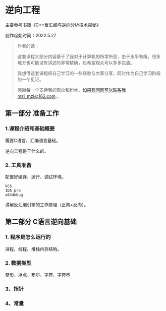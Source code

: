 # 逆向工程

主要参考书籍《C++反汇编与逆向分析技术揭秘》

创作起始时间：2022.5.27

> 作者的话：
>
> 这套课程大部分内容基于了我对于计算机的所学所思，由于水平有限，很多地方也可能没有讲述的非常精确，也希望观众可以多多包涵。
>
> 我想借这套课程把自己学习的一些经验与大家分享，同时作为自己学习阶段的一个见证。
>
> 感谢每一个支持我的观众和粉丝，如果有问题可以联系我mzi_mzi@163.com.。

## 第一部分 准备工作

### 1.课程介绍和基础概要

需要C语言、汇编语言基础。

逆向工程是干什么的。

### 2. 工具准备

配置好编译、运行、调试环境。

```
VC6
IDA pro
x64debug
```

讲解反汇编引擎的工作原理（正向+反向）。

## 第二部分 C语言逆向基础

### 1. 程序是怎么运行的

进程、线程、堆栈内存结构。

### 2. 数据类型

整形、浮点、布尔、字符、字符串

### 3、指针

### 4、常量

